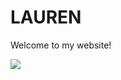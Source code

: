 <html>

 <body>
   <h1>LAUREN</h1>
   <p>Welcome to my website!</p>
   <img src="https://content.codecademy.com/articles/github-pages-via-web-app/happy-ice-cream.gif" />
 </body>

 </html>
